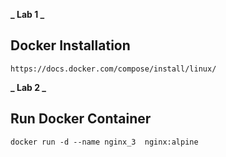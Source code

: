 **_ Lab 1 _**

## Docker Installation

```
https://docs.docker.com/compose/install/linux/
```

**_ Lab 2 _**

## Run Docker Container

```
docker run -d --name nginx_3  nginx:alpine
```
